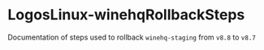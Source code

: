 # LogosLinux-winehqRollbackSteps
Documentation of steps used to rollback `winehq-staging` from `v8.8` to `v8.7`
